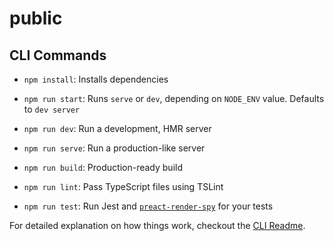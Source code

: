 # public

## CLI Commands

-   `npm install`: Installs dependencies

-   `npm run start`: Runs `serve` or `dev`, depending on `NODE_ENV` value. Defaults to `dev server`

-   `npm run dev`: Run a development, HMR server

-   `npm run serve`: Run a production-like server

-   `npm run build`: Production-ready build

-   `npm run lint`: Pass TypeScript files using TSLint

-   `npm run test`: Run Jest and [`preact-render-spy`](https://github.com/mzgoddard/preact-render-spy) for your tests

For detailed explanation on how things work, checkout the [CLI Readme](https://github.com/developit/preact-cli/blob/master/README.md).

